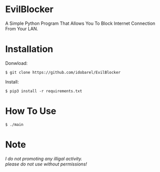 # EvilBlocker
A Simple Python Program That Allows You To Block Internet Connection From Your LAN.

# Installation
Donwload:
```
$ git clone https://github.com/idobarel/EvilBlocker
```
Install:
```
$ pip3 install -r requirements.txt
```

# How To Use
```
$ ./main
```

# Note
*I do not promoting any illigal activity.<br>
please do not use without permissions!*

